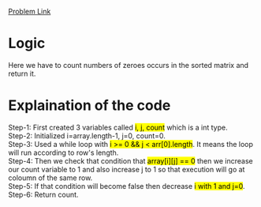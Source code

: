 [Problem Link](https://practice.geeksforgeeks.org/problems/count-zeros-in-a-sorted-matrix/1?page=3&category[]=Searching&sortBy=submissions)

# Logic 

Here we have to count numbers of zeroes occurs in the sorted matrix and return it.

# Explaination of the code
Step-1: First created 3 variables called <mark>i, j, count</mark> which is a int type.\
Step-2: Initialized i=array.length-1, j=0, count=0.\
Step-3: Used a while loop with <mark>i >= 0 && j < arr[0].length</mark>. It means the loop will run according to row's length.\
Step-4: Then we check that condition that <mark>array[i][j] == 0</mark> then we increase our count variable to 1 and also increase j to 1 so that execution will go at coloumn of the same row.\
Step-5: If that condition will become false then decrease <mark>i with 1 and j=0</mark>.\
Step-6: Return count.
